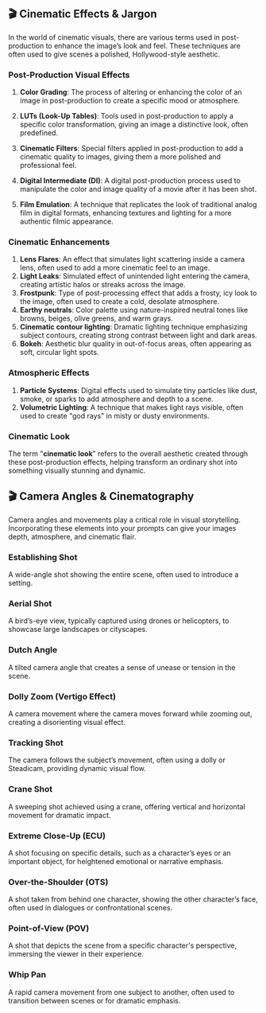 
## 🎬 **Cinematic Effects & Jargon**

In the world of cinematic visuals, there are various terms used in post-production to enhance the image’s look and feel. These techniques are often used to give scenes a polished, Hollywood-style aesthetic.

### Post-Production Visual Effects

1. **Color Grading**: The process of altering or enhancing the color of an image in post-production to create a specific mood or atmosphere.
   
2. **LUTs (Look-Up Tables)**: Tools used in post-production to apply a specific color transformation, giving an image a distinctive look, often predefined.

3. **Cinematic Filters**: Special filters applied in post-production to add a cinematic quality to images, giving them a more polished and professional feel.

4. **Digital Intermediate (DI)**: A digital post-production process used to manipulate the color and image quality of a movie after it has been shot.

5. **Film Emulation**: A technique that replicates the look of traditional analog film in digital formats, enhancing textures and lighting for a more authentic filmic appearance.

### Cinematic Enhancements

1. **Lens Flares**: An effect that simulates light scattering inside a camera lens, often used to add a more cinematic feel to an image.
2. **Light Leaks**:  Simulated effect of unintended light entering the camera, creating artistic halos or streaks across the image.
3. **Frostpunk**: Type of post-processing effect that adds a frosty, icy look to the image, often used to create a cold, desolate atmosphere.
4. **Earthy neutrals**: Color palette using nature-inspired neutral tones like browns, beiges, olive greens, and warm grays.
5. **Cinematic contour lighting**: Dramatic lighting technique emphasizing subject contours, creating strong contrast between light and dark areas.
6. **Bokeh**: Aesthetic blur quality in out-of-focus areas, often appearing as soft, circular light spots.

### Atmospheric Effects

1. **Particle Systems**: Digital effects used to simulate tiny particles like dust, smoke, or sparks to add atmosphere and depth to a scene.
2. **Volumetric Lighting**: A technique that makes light rays visible, often used to create "god rays" in misty or dusty environments.

### Cinematic Look

The term "**cinematic look**" refers to the overall aesthetic created through these post-production effects, helping transform an ordinary shot into something visually stunning and dynamic.

## 🎬 Camera Angles & Cinematography

Camera angles and movements play a critical role in visual storytelling. Incorporating these elements into your prompts can give your images depth, atmosphere, and cinematic flair.

### Establishing Shot
A wide-angle shot showing the entire scene, often used to introduce a setting.

### Aerial Shot
A bird’s-eye view, typically captured using drones or helicopters, to showcase large landscapes or cityscapes.

### Dutch Angle
A tilted camera angle that creates a sense of unease or tension in the scene.

### Dolly Zoom (Vertigo Effect)
A camera movement where the camera moves forward while zooming out, creating a disorienting visual effect.

### Tracking Shot
The camera follows the subject’s movement, often using a dolly or Steadicam, providing dynamic visual flow.

### Crane Shot
A sweeping shot achieved using a crane, offering vertical and horizontal movement for dramatic impact.

### Extreme Close-Up (ECU)
A shot focusing on specific details, such as a character’s eyes or an important object, for heightened emotional or narrative emphasis.

### Over-the-Shoulder (OTS)
A shot taken from behind one character, showing the other character’s face, often used in dialogues or confrontational scenes.

### Point-of-View (POV)
A shot that depicts the scene from a specific character's perspective, immersing the viewer in their experience.

### Whip Pan
A rapid camera movement from one subject to another, often used to transition between scenes or for dramatic emphasis.
